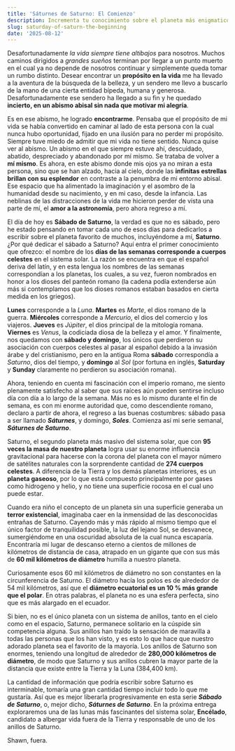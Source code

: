 ```yaml
---
title: 'Sáturnes de Saturno: El Comienzo'
description: Incrementa tu conocimiento sobre el planeta más enigmatico, después de la Tierra, Saturno.
slug: saturday-of-saturn-the-beginning
date: '2025-08-12'
---
```


Desafortunadamente *la vida siempre tiene altibajos* para nosotros. Muchos caminos dirigidos a *grandes sueños* terminan por llegar a un punto muerto en el cual ya no depende de nosotros continuar y simplemente queda tomar un rumbo distinto. Desear encontrar un **propósito en la vida** me ha llevado a la aventura de la búsqueda de la belleza, y un sendero me llevo a buscarlo de la mano de una cierta entidad bípeda, humana y generosa. Desafortunadamente ese sendero ha llegado a su fin y he quedado **incierto, en un abismo abisal sin nada que motivar mi alegría**.

Es en ese abismo, he logrado **encontrarme**. Pensaba que el propósito de mi vida se había convertido en caminar al lado de esta persona con la cual nunca hubo oportunidad, fijado en una ilusión para no perder mi propósito. Siempre tuve miedo de admitir que mi vida no tiene sentido. Nunca quise ver al abismo. Un abismo en el que siempre estuve ahí, descuidado, abatido, despreciado y abandonado por mí mismo. Se trataba de volver a **mí mismo**. Es ahora, en este abismo donde mis ojos ya no miran a esta persona, sino que se han alzado, hacia al cielo, donde las **infinitas estrellas brillan con su esplendor** en contraste a la penumbra de mi entorno abisal. Ese espacio que ha alimentado la imaginación y el asombro de la humanidad desde su nacimiento, y en mi caso, desde la infancia. Las neblinas de las distracciones de la vida me hicieron perder de vista una parte de mí, el **amor a la astronomía**, pero ahora regreso a mí.

El día de hoy es **Sábado de Saturno**, la verdad es que no es sábado, pero he estado pensando en tomar cada uno de esos días para dedicarlos a escribir sobre el planeta favorito de muchos, incluyéndome a mí, **Saturno**. ¿Por qué dedicar el sábado a Saturno? Aquí entra el primer conocimiento que ofrezco: el nombre de los **días de las semanas corresponde a cuerpos celestes** en el sistema solar. La razón se encuentra en que el español deriva del latín, y en esta lengua los nombres de las semanas correspondían a los planetas, los cuales, a su vez, fueron nombrados en honor a los dioses del panteón romano (la cadena podía extenderse aún más si contemplamos que los dioses romanos estaban basados en cierta medida en los griegos).

**Lunes** corresponde a la *Luna*. **Martes** es *Marte*, el dios romano de la guerra. **Miércoles** corresponde a *Mercurio*, el dios del comercio y los viajeros. **Jueves** es *Júpiter*, el dios principal de la mitología romana. **Viernes** es *Venus*, la codiciada diosa de la belleza y el amor. Y finalmente, nos quedamos con **sábado y domingo**, los únicos que perdieron su asociación con cuerpos celestes al pasar al español debido a la invasión árabe y del cristianismo, pero en la antigua Roma **sábado** correspondía a *Saturno*, dios del tiempo, y **domingo** al *Sol* (por fortuna en inglés, **Saturday** y **Sunday** claramente no perdieron su asociación romana).

Ahora, teniendo en cuenta mi fascinación con el imperio romano, me siento plenamente satisfecho al saber que sus raíces aún pueden sentirse incluso día con día a lo largo de la semana. Más no es lo mismo durante el fin de semana, es con mi enorme autoridad que, como descendiente romano, declaro a partir de ahora, el regreso a las buenas costumbres: sábado pasa a ser llamado ***Sáturnes***, y domingo, ***Soles***. Comienza así mi serie semanal, ***Sáturnes de Saturno***.

Saturno, el segundo planeta más masivo del sistema solar, que con **95 veces la masa de nuestro planeta** logra usar su enorme influencia gravitacional para hacerse con la corona del planeta con el mayor número de satélites naturales con la sorprendente cantidad de **274 cuerpos celestes**. A diferencia de la Tierra y los demás planetas interiores, es un **planeta gaseoso**, por lo que está compuesto principalmente por gases como hidrogeno y helio, y no tiene una superficie rocosa en el cual uno puede estar.

Cuando era niño el concepto de un planeta sin una superficie generaba un **terror existencial**, imaginaba caer en la inmensidad de las desconocidas entrañas de Saturno. Cayendo más y más rápido al mismo tiempo que el único factor de tranquilidad posible, la luz del lejano Sol, se desvanece, sumergiéndome en una oscuridad absoluta de la cual nunca escaparía. Encontraría mi lugar de descanso eterno a cientos de millones de kilómetros de distancia de casa, atrapado en un gigante que con sus más de **60 mil kilómetros de diámetro** humilla a nuestro planeta.

Curiosamente esos 60 mil kilómetros de diámetro no son constantes en la circunferencia de Saturno. El diámetro hacía los polos es de alrededor de 54 mil kilómetros, así que el **diámetro ecuatorial es un 10 % más grande que el polar**. En otras palabras, el planeta no es una esfera perfecta, sino que es más alargado en el ecuador.

Si bien, no es el único planeta con un sistema de anillos, tanto en el cielo como en el espacio, Saturno, permanece solitario en la cúspide sin competencia alguna. Sus anillos han traído la sensación de maravilla a todas las personas que los han visto, y es esto lo que hace que nuestro adorado planeta sea el favorito de la mayoría. Los anillos de Saturno son enormes, teniendo una longitud de alrededor de **280,000 kilómetros de diámetro**, de modo que Saturno y sus anillos cubren la mayor parte de la distancia que existe entre la Tierra y la Luna (384,400 km).

La cantidad de información que podría escribir sobre Saturno es interminable, tomaría una gran cantidad tiempo incluir todo lo que me gustaría. Así que es mejor liberarla progresivamente en esta serie ***Sábado de Saturno***, o, mejor dicho, ***Sáturnes de Saturno***. En la próxima entrega exploraremos una de las lunas más fascinantes del sistema solar, **Encélado**, candidato a albergar vida fuera de la Tierra y responsable de uno de los anillos de Saturno.

Shawn, fuera.